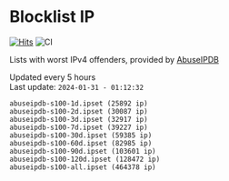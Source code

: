 # Blocklist IP

[![Hits](https://hits.seeyoufarm.com/api/count/incr/badge.svg?url=https%3A%2F%2Fgithub.com%2Fborestad%2Fblocklist-ip%2F&count_bg=%2379C83D&title_bg=%23555555&icon=&icon_color=%23E7E7E7&title=hits&edge_flat=false)](https://hits.seeyoufarm.com)  ![CI](https://img.shields.io/github/workflow/status/borestad/blocklist-ip/CI?style=flat-square)

Lists with worst IPv4 offenders, provided by [AbuseIPDB](https://www.abuseipdb.com/)

<!-- FOOTER-PLACEHOLDER -->
Updated every 5 hours<br>
Last update: `2024-01-31 - 01:12:32`
```
abuseipdb-s100-1d.ipset (25892 ip)
abuseipdb-s100-2d.ipset (30087 ip)
abuseipdb-s100-3d.ipset (32917 ip)
abuseipdb-s100-7d.ipset (39227 ip)
abuseipdb-s100-30d.ipset (59385 ip)
abuseipdb-s100-60d.ipset (82985 ip)
abuseipdb-s100-90d.ipset (103601 ip)
abuseipdb-s100-120d.ipset (128472 ip)
abuseipdb-s100-all.ipset (464378 ip)
```
